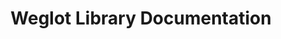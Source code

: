 ---
title: Weglot Library Documentation

language_tabs: # must be one of https://git.io/vQNgJ
  - shell
  - php

toc_footers:
  - <a href="https://dashboard.weglot.com/register?origin=9">Register for a Weglot API Key</a>
  - <a href="https://github.com/weglot">Documentation by Weglot</a>

includes:
  - introduction
  - authentification
  - endpoints/header
  - endpoints/translate
  - endpoints/status
  - parser/header
  - parser/configProviders
  - parser/detailledProcess
  - caching
  - resources/header
  - resources/bottype
  - resources/wordtype

search: true
---